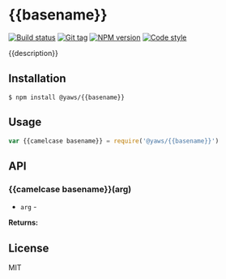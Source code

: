 
# {{basename}}

[![Build status][travis-image]][travis-url]
[![Git tag][git-image]][git-url]
[![NPM version][npm-image]][npm-url]
[![Code style][standard-image]][standard-url]

{{description}}

## Installation

    $ npm install @yaws/{{basename}}

## Usage

```js
var {{camelcase basename}} = require('@yaws/{{basename}}')

```

## API

### {{camelcase basename}}(arg)

- `arg` -

**Returns:**

## License

MIT

[travis-image]: https://img.shields.io/travis/yaws/{{basename}}.svg?style=flat-square
[travis-url]: https://travis-ci.org/yaws/{{basename}}
[git-image]: https://img.shields.io/github/tag/yaws/{{basename}}.svg
[git-url]: https://github.com/yaws/{{basename}}
[standard-image]: https://img.shields.io/badge/code%20style-standard-brightgreen.svg?style=flat
[standard-url]: https://github.com/feross/standard
[npm-image]: https://img.shields.io/npm/v/@yaws/{{basename}}.svg?style=flat-square
[npm-url]: https://npmjs.org/package/@yaws/{{basename}}
